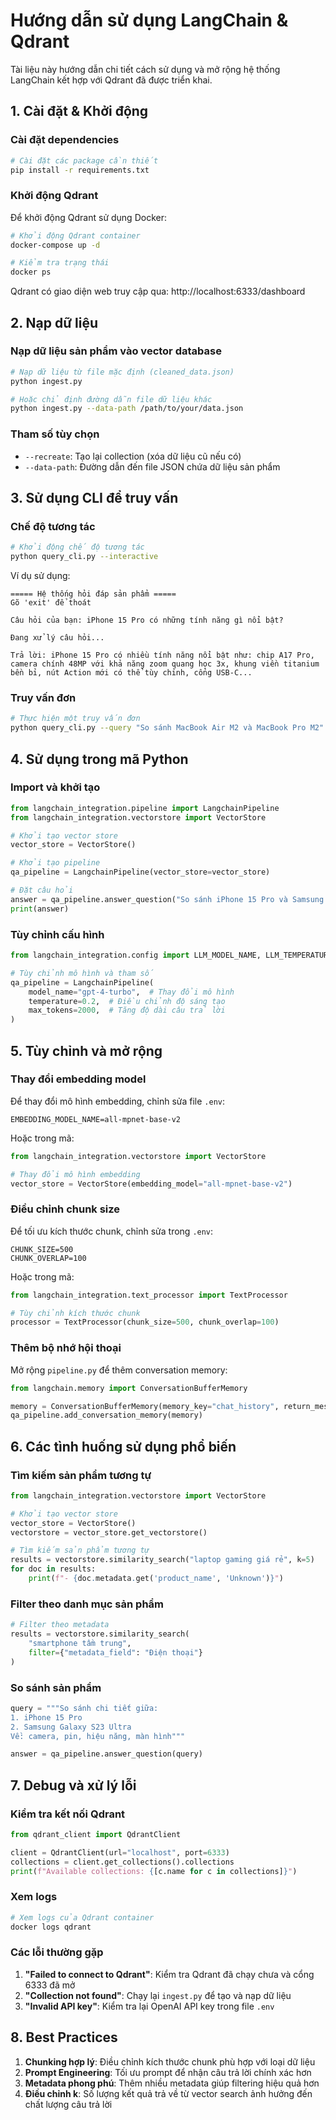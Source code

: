 # Hướng dẫn sử dụng LangChain & Qdrant

Tài liệu này hướng dẫn chi tiết cách sử dụng và mở rộng hệ thống LangChain kết hợp với Qdrant đã được triển khai.

## 1. Cài đặt & Khởi động

### Cài đặt dependencies

```bash
# Cài đặt các package cần thiết
pip install -r requirements.txt
```

### Khởi động Qdrant

Để khởi động Qdrant sử dụng Docker:

```bash
# Khởi động Qdrant container
docker-compose up -d

# Kiểm tra trạng thái
docker ps
```

Qdrant có giao diện web truy cập qua: http://localhost:6333/dashboard

## 2. Nạp dữ liệu

### Nạp dữ liệu sản phẩm vào vector database

```bash
# Nạp dữ liệu từ file mặc định (cleaned_data.json)
python ingest.py

# Hoặc chỉ định đường dẫn file dữ liệu khác
python ingest.py --data-path /path/to/your/data.json
```

### Tham số tùy chọn

- `--recreate`: Tạo lại collection (xóa dữ liệu cũ nếu có)
- `--data-path`: Đường dẫn đến file JSON chứa dữ liệu sản phẩm

## 3. Sử dụng CLI để truy vấn

### Chế độ tương tác

```bash
# Khởi động chế độ tương tác
python query_cli.py --interactive
```

Ví dụ sử dụng:
```
===== Hệ thống hỏi đáp sản phẩm =====
Gõ 'exit' để thoát

Câu hỏi của bạn: iPhone 15 Pro có những tính năng gì nổi bật?

Đang xử lý câu hỏi...

Trả lời: iPhone 15 Pro có nhiều tính năng nổi bật như: chip A17 Pro, camera chính 48MP với khả năng zoom quang học 3x, khung viền titanium bền bỉ, nút Action mới có thể tùy chỉnh, cổng USB-C...
```

### Truy vấn đơn

```bash
# Thực hiện một truy vấn đơn
python query_cli.py --query "So sánh MacBook Air M2 và MacBook Pro M2"
```

## 4. Sử dụng trong mã Python

### Import và khởi tạo

```python
from langchain_integration.pipeline import LangchainPipeline
from langchain_integration.vectorstore import VectorStore

# Khởi tạo vector store
vector_store = VectorStore()

# Khởi tạo pipeline
qa_pipeline = LangchainPipeline(vector_store=vector_store)

# Đặt câu hỏi
answer = qa_pipeline.answer_question("So sánh iPhone 15 Pro và Samsung Galaxy S23 Ultra")
print(answer)
```

### Tùy chỉnh cấu hình

```python
from langchain_integration.config import LLM_MODEL_NAME, LLM_TEMPERATURE

# Tùy chỉnh mô hình và tham số
qa_pipeline = LangchainPipeline(
    model_name="gpt-4-turbo",  # Thay đổi mô hình
    temperature=0.2,  # Điều chỉnh độ sáng tạo
    max_tokens=2000,  # Tăng độ dài câu trả lời
)
```

## 5. Tùy chỉnh và mở rộng

### Thay đổi embedding model

Để thay đổi mô hình embedding, chỉnh sửa file `.env`:

```
EMBEDDING_MODEL_NAME=all-mpnet-base-v2
```

Hoặc trong mã:

```python
from langchain_integration.vectorstore import VectorStore

# Thay đổi mô hình embedding
vector_store = VectorStore(embedding_model="all-mpnet-base-v2")
```

### Điều chỉnh chunk size

Để tối ưu kích thước chunk, chỉnh sửa trong `.env`:

```
CHUNK_SIZE=500
CHUNK_OVERLAP=100
```

Hoặc trong mã:

```python
from langchain_integration.text_processor import TextProcessor

# Tùy chỉnh kích thước chunk
processor = TextProcessor(chunk_size=500, chunk_overlap=100)
```

### Thêm bộ nhớ hội thoại

Mở rộng `pipeline.py` để thêm conversation memory:

```python
from langchain.memory import ConversationBufferMemory

memory = ConversationBufferMemory(memory_key="chat_history", return_messages=True)
qa_pipeline.add_conversation_memory(memory)
```

## 6. Các tình huống sử dụng phổ biến

### Tìm kiếm sản phẩm tương tự

```python
from langchain_integration.vectorstore import VectorStore

# Khởi tạo vector store
vector_store = VectorStore()
vectorstore = vector_store.get_vectorstore()

# Tìm kiếm sản phẩm tương tự
results = vectorstore.similarity_search("laptop gaming giá rẻ", k=5)
for doc in results:
    print(f"- {doc.metadata.get('product_name', 'Unknown')}")
```

### Filter theo danh mục sản phẩm

```python
# Filter theo metadata
results = vectorstore.similarity_search(
    "smartphone tầm trung",
    filter={"metadata_field": "Điện thoại"}
)
```

### So sánh sản phẩm

```python
query = """So sánh chi tiết giữa:
1. iPhone 15 Pro
2. Samsung Galaxy S23 Ultra
Về: camera, pin, hiệu năng, màn hình"""

answer = qa_pipeline.answer_question(query)
```

## 7. Debug và xử lý lỗi

### Kiểm tra kết nối Qdrant

```python
from qdrant_client import QdrantClient

client = QdrantClient(url="localhost", port=6333)
collections = client.get_collections().collections
print(f"Available collections: {[c.name for c in collections]}")
```

### Xem logs

```bash
# Xem logs của Qdrant container
docker logs qdrant
```

### Các lỗi thường gặp

1. **"Failed to connect to Qdrant"**: Kiểm tra Qdrant đã chạy chưa và cổng 6333 đã mở
2. **"Collection not found"**: Chạy lại `ingest.py` để tạo và nạp dữ liệu
3. **"Invalid API key"**: Kiểm tra lại OpenAI API key trong file `.env`

## 8. Best Practices

1. **Chunking hợp lý**: Điều chỉnh kích thước chunk phù hợp với loại dữ liệu
2. **Prompt Engineering**: Tối ưu prompt để nhận câu trả lời chính xác hơn
3. **Metadata phong phú**: Thêm nhiều metadata giúp filtering hiệu quả hơn
4. **Điều chỉnh k**: Số lượng kết quả trả về từ vector search ảnh hưởng đến chất lượng câu trả lời
